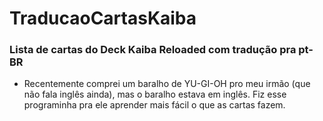 # TraducaoCartasKaiba
### Lista de cartas do Deck Kaiba Reloaded com tradução pra pt-BR

- Recentemente comprei um baralho de YU-GI-OH pro meu irmão (que não fala inglês ainda), mas o baralho estava em inglês. Fiz esse programinha pra ele aprender mais fácil o que as cartas fazem.
